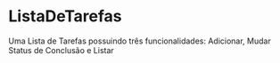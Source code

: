 # ListaDeTarefas
Uma Lista de Tarefas possuindo três funcionalidades: Adicionar, Mudar Status de Conclusão e Listar
